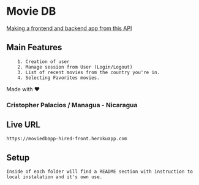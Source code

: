 # Movie DB
[Making a frontend and backend app from this API](https://github.com/andywampir/node-themoviedb)

## Main Features
```
    1. Creation of user
    2. Manage session from User (Login/Logout)
    3. List of recent movies from the country you're in.
    4. Selecting Favorites movies.
```
Made with ❤️

### Cristopher Palacios / Managua - Nicaragua

## Live URL
    https://moviedbapp-hired-front.herokuapp.com

## Setup
    Inside of each folder will find a README section with instruction to local instalation and it's own use.

